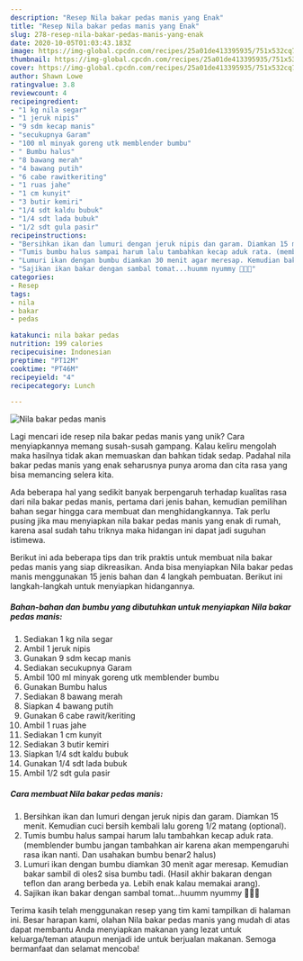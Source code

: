 ```yaml
---
description: "Resep Nila bakar pedas manis yang Enak"
title: "Resep Nila bakar pedas manis yang Enak"
slug: 278-resep-nila-bakar-pedas-manis-yang-enak
date: 2020-10-05T01:03:43.183Z
image: https://img-global.cpcdn.com/recipes/25a01de413395935/751x532cq70/nila-bakar-pedas-manis-foto-resep-utama.jpg
thumbnail: https://img-global.cpcdn.com/recipes/25a01de413395935/751x532cq70/nila-bakar-pedas-manis-foto-resep-utama.jpg
cover: https://img-global.cpcdn.com/recipes/25a01de413395935/751x532cq70/nila-bakar-pedas-manis-foto-resep-utama.jpg
author: Shawn Lowe
ratingvalue: 3.8
reviewcount: 4
recipeingredient:
- "1 kg nila segar"
- "1 jeruk nipis"
- "9 sdm kecap manis"
- "secukupnya Garam"
- "100 ml minyak goreng utk memblender bumbu"
- " Bumbu halus"
- "8 bawang merah"
- "4 bawang putih"
- "6 cabe rawitkeriting"
- "1 ruas jahe"
- "1 cm kunyit"
- "3 butir kemiri"
- "1/4 sdt kaldu bubuk"
- "1/4 sdt lada bubuk"
- "1/2 sdt gula pasir"
recipeinstructions:
- "Bersihkan ikan dan lumuri dengan jeruk nipis dan garam. Diamkan 15 menit. Kemudian cuci bersih kembali lalu goreng 1/2 matang (optional)."
- "Tumis bumbu halus sampai harum lalu tambahkan kecap aduk rata. (memblender bumbu jangan tambahkan air karena akan mempengaruhi rasa ikan nanti. Dan usahakan bumbu benar2 halus)"
- "Lumuri ikan dengan bumbu diamkan 30 menit agar meresap. Kemudian bakar sambil di oles2 sisa bumbu tadi. (Hasil akhir bakaran dengan teflon dan arang berbeda ya. Lebih enak kalau memakai arang)."
- "Sajikan ikan bakar dengan sambal tomat...huumm nyummy 🤤🤤🤤"
categories:
- Resep
tags:
- nila
- bakar
- pedas

katakunci: nila bakar pedas 
nutrition: 199 calories
recipecuisine: Indonesian
preptime: "PT12M"
cooktime: "PT46M"
recipeyield: "4"
recipecategory: Lunch

---
```



![Nila bakar pedas manis](https://img-global.cpcdn.com/recipes/25a01de413395935/751x532cq70/nila-bakar-pedas-manis-foto-resep-utama.jpg)

Lagi mencari ide resep nila bakar pedas manis yang unik? Cara menyiapkannya memang susah-susah gampang. Kalau keliru mengolah maka hasilnya tidak akan memuaskan dan bahkan tidak sedap. Padahal nila bakar pedas manis yang enak seharusnya punya aroma dan cita rasa yang bisa memancing selera kita.



Ada beberapa hal yang sedikit banyak berpengaruh terhadap kualitas rasa dari nila bakar pedas manis, pertama dari jenis bahan, kemudian pemilihan bahan segar hingga cara membuat dan menghidangkannya. Tak perlu pusing jika mau menyiapkan nila bakar pedas manis yang enak di rumah, karena asal sudah tahu triknya maka hidangan ini dapat jadi suguhan istimewa.


Berikut ini ada beberapa tips dan trik praktis untuk membuat nila bakar pedas manis yang siap dikreasikan. Anda bisa menyiapkan Nila bakar pedas manis menggunakan 15 jenis bahan dan 4 langkah pembuatan. Berikut ini langkah-langkah untuk menyiapkan hidangannya.

<!--inarticleads1-->

##### Bahan-bahan dan bumbu yang dibutuhkan untuk menyiapkan Nila bakar pedas manis:

1. Sediakan 1 kg nila segar
1. Ambil 1 jeruk nipis
1. Gunakan 9 sdm kecap manis
1. Sediakan secukupnya Garam
1. Ambil 100 ml minyak goreng utk memblender bumbu
1. Gunakan  Bumbu halus
1. Sediakan 8 bawang merah
1. Siapkan 4 bawang putih
1. Gunakan 6 cabe rawit/keriting
1. Ambil 1 ruas jahe
1. Sediakan 1 cm kunyit
1. Sediakan 3 butir kemiri
1. Siapkan 1/4 sdt kaldu bubuk
1. Gunakan 1/4 sdt lada bubuk
1. Ambil 1/2 sdt gula pasir




<!--inarticleads2-->

##### Cara membuat Nila bakar pedas manis:

1. Bersihkan ikan dan lumuri dengan jeruk nipis dan garam. Diamkan 15 menit. Kemudian cuci bersih kembali lalu goreng 1/2 matang (optional).
1. Tumis bumbu halus sampai harum lalu tambahkan kecap aduk rata. (memblender bumbu jangan tambahkan air karena akan mempengaruhi rasa ikan nanti. Dan usahakan bumbu benar2 halus)
1. Lumuri ikan dengan bumbu diamkan 30 menit agar meresap. Kemudian bakar sambil di oles2 sisa bumbu tadi. (Hasil akhir bakaran dengan teflon dan arang berbeda ya. Lebih enak kalau memakai arang).
1. Sajikan ikan bakar dengan sambal tomat...huumm nyummy 🤤🤤🤤




Terima kasih telah menggunakan resep yang tim kami tampilkan di halaman ini. Besar harapan kami, olahan Nila bakar pedas manis yang mudah di atas dapat membantu Anda menyiapkan makanan yang lezat untuk keluarga/teman ataupun menjadi ide untuk berjualan makanan. Semoga bermanfaat dan selamat mencoba!
